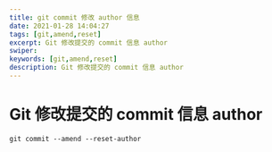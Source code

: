 ```yaml
---
title: git commit 修改 author 信息
date: 2021-01-28 14:04:27
tags: [git,amend,reset]
excerpt: Git 修改提交的 commit 信息 author
swiper:
keywords: [git,amend,reset]
description: Git 修改提交的 commit 信息 author
---
```


#  Git 修改提交的 commit 信息 author

```git
git commit --amend --reset-author
```
